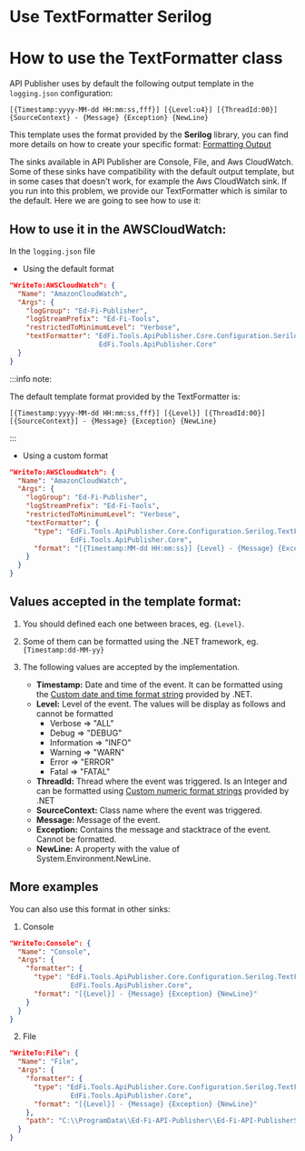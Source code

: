 # Use TextFormatter Serilog

# How to use the TextFormatter class

API Publisher uses by default the following output template in the
`logging.json` configuration:

```text
[{Timestamp:yyyy-MM-dd HH:mm:ss,fff}] [{Level:u4}] [{ThreadId:00}] {SourceContext} - {Message} {Exception} {NewLine}
```

This template uses the format provided by the **Serilog** library, you can find
more details on how to create your specific format:
[Formatting Output](https://github.com/serilog/serilog/wiki/Formatting-Output)

The sinks available in API Publisher are Console, File, and Aws CloudWatch. Some
of these sinks have compatibility with the default output template, but in some
cases that doesn't work, for example the Aws CloudWatch sink. If you run into
this problem, we provide our TextFormatter which is similar to the default. Here
we are going to see how to use it:

## How to use it in the AWSCloudWatch:

In the `logging.json` file

- Using the default format

```json
"WriteTo:AWSCloudWatch": {
  "Name": "AmazonCloudWatch",
  "Args": {
    "logGroup": "Ed-Fi-Publisher",
    "logStreamPrefix": "Ed-Fi-Tools",
    "restrictedToMinimumLevel": "Verbose",
    "textFormatter": "EdFi.Tools.ApiPublisher.Core.Configuration.Serilog.TextFormatter,
                      EdFi.Tools.ApiPublisher.Core"
  }
}
```

:::info note:

The default template format provided by the TextFormatter is:

```text
[{Timestamp:yyyy-MM-dd HH:mm:ss,fff}] [{Level}] [{ThreadId:00}]
[{SourceContext}] - {Message} {Exception} {NewLine}
```

:::

- Using a custom format

```json
"WriteTo:AWSCloudWatch": {
  "Name": "AmazonCloudWatch",
  "Args": {
    "logGroup": "Ed-Fi-Publisher",
    "logStreamPrefix": "Ed-Fi-Tools",
    "restrictedToMinimumLevel": "Verbose",
    "textFormatter": {
      "type": "EdFi.Tools.ApiPublisher.Core.Configuration.Serilog.TextFormatter,
               EdFi.Tools.ApiPublisher.Core",
      "format": "[{Timestamp:MM-dd HH:mm:ss}] {Level} - {Message} {Exception} {NewLine}"
    }
  }
}
```

## Values accepted in the template format:

1. You should defined each one between braces, eg. `{Level}`.
2. Some of them can be formatted using the .NET framework, eg.
   `{Timestamp:dd-MM-yy}`
3. The following values are accepted by the implementation.

   - **Timestamp:** Date and time of the event. It can be formatted using the
     [Custom date and time format string](https://learn.microsoft.com/en-us/dotnet/standard/base-types/custom-date-and-time-format-strings)
     provided by .NET.
   - **Level:** Level of the event. The values will be display as follows and
     cannot be formatted
     - Verbose => "ALL"
     - Debug => "DEBUG"
     - Information => "INFO"
     - Warning => "WARN"
     - Error => "ERROR"
     - Fatal => "FATAL"
   - **ThreadId:** Thread where the event was triggered. Is an Integer and can
     be formatted using
     [Custom numeric format strings](https://learn.microsoft.com/en-us/dotnet/standard/base-types/custom-numeric-format-strings)
     provided by .NET
   - **SourceContext:** Class name where the event was triggered.
   - **Message:** Message of the event.
   - **Exception:** Contains the message and stacktrace of the event. Cannot be
     formatted.
   - **NewLine:** A property with the value of System.Environment.NewLine.

## More examples

You can also use this format in other sinks:

1. Console

```json
"WriteTo:Console": {
  "Name": "Console",
  "Args": {
    "formatter": {
      "type": "EdFi.Tools.ApiPublisher.Core.Configuration.Serilog.TextFormatter,
               EdFi.Tools.ApiPublisher.Core",
      "format": "[{Level}] - {Message} {Exception} {NewLine}"
    }
  }
}
```

2. File

```json
"WriteTo:File": {
  "Name": "File",
  "Args": {
    "formatter": {
      "type": "EdFi.Tools.ApiPublisher.Core.Configuration.Serilog.TextFormatter,
               EdFi.Tools.ApiPublisher.Core",
      "format": "[{Level}] - {Message} {Exception} {NewLine}"
    },
    "path": "C:\\ProgramData\\Ed-Fi-API-Publisher\\Ed-Fi-API-PublisherSerilog.log"
  }
}
```
